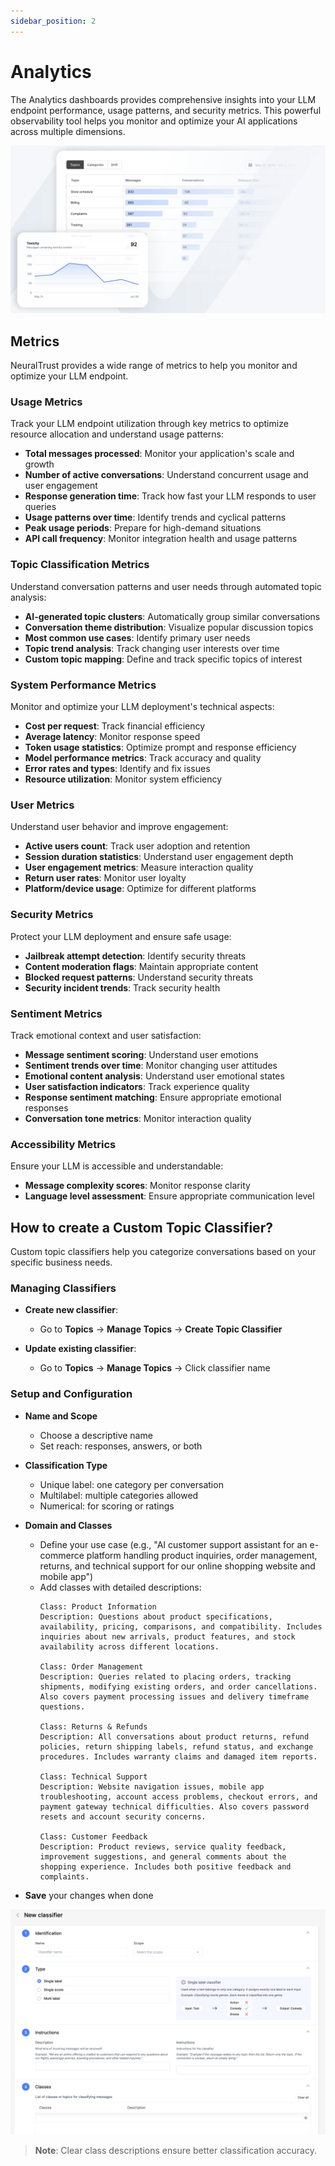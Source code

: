 ```yaml
---
sidebar_position: 2
---
```


# Analytics

The Analytics dashboards provides comprehensive insights into your LLM endpoint performance, usage patterns, and security metrics. This powerful observability tool helps you monitor and optimize your AI applications across multiple dimensions.

![Analytics Dashboard|100x50](./assets/analytics-dashboard.png)

## Metrics

NeuralTrust provides a wide range of metrics to help you monitor and optimize your LLM endpoint.

### Usage Metrics

Track your LLM endpoint utilization through key metrics to optimize resource allocation and understand usage patterns:

- **Total messages processed**: Monitor your application's scale and growth
- **Number of active conversations**: Understand concurrent usage and user engagement
- **Response generation time**: Track how fast your LLM responds to user queries
- **Usage patterns over time**: Identify trends and cyclical patterns
- **Peak usage periods**: Prepare for high-demand situations
- **API call frequency**: Monitor integration health and usage patterns

### Topic Classification Metrics

Understand conversation patterns and user needs through automated topic analysis:

- **AI-generated topic clusters**: Automatically group similar conversations
- **Conversation theme distribution**: Visualize popular discussion topics
- **Most common use cases**: Identify primary user needs
- **Topic trend analysis**: Track changing user interests over time
- **Custom topic mapping**: Define and track specific topics of interest

### System Performance Metrics

Monitor and optimize your LLM deployment's technical aspects:

- **Cost per request**: Track financial efficiency
- **Average latency**: Monitor response speed
- **Token usage statistics**: Optimize prompt and response efficiency
- **Model performance metrics**: Track accuracy and quality
- **Error rates and types**: Identify and fix issues
- **Resource utilization**: Monitor system efficiency

### User Metrics

Understand user behavior and improve engagement:

- **Active users count**: Track user adoption and retention
- **Session duration statistics**: Understand user engagement depth
- **User engagement metrics**: Measure interaction quality
- **Return user rates**: Monitor user loyalty
- **Platform/device usage**: Optimize for different platforms

### Security Metrics

Protect your LLM deployment and ensure safe usage:

- **Jailbreak attempt detection**: Identify security threats
- **Content moderation flags**: Maintain appropriate content
- **Blocked request patterns**: Understand security threats
- **Security incident trends**: Track security health

### Sentiment Metrics

Track emotional context and user satisfaction:

- **Message sentiment scoring**: Understand user emotions
- **Sentiment trends over time**: Monitor changing user attitudes
- **Emotional content analysis**: Understand user emotional states
- **User satisfaction indicators**: Track experience quality
- **Response sentiment matching**: Ensure appropriate emotional responses
- **Conversation tone metrics**: Monitor interaction quality

### Accessibility Metrics

Ensure your LLM is accessible and understandable:

- **Message complexity scores**: Monitor response clarity
- **Language level assessment**: Ensure appropriate communication level


## How to create a Custom Topic Classifier?

Custom topic classifiers help you categorize conversations based on your specific business needs.

### Managing Classifiers

- **Create new classifier**:
  - Go to **Topics** → **Manage Topics** → **Create Topic Classifier**

- **Update existing classifier**:
  - Go to **Topics** → **Manage Topics** → Click classifier name

### Setup and Configuration

- **Name and Scope**
  - Choose a descriptive name
  - Set reach: responses, answers, or both

- **Classification Type**
  - Unique label: one category per conversation
  - Multilabel: multiple categories allowed
  - Numerical: for scoring or ratings

- **Domain and Classes**
  - Define your use case (e.g., "AI customer support assistant for an e-commerce platform handling product inquiries, order management, returns, and technical support for our online shopping website and mobile app")
  - Add classes with detailed descriptions:
    ```
    Class: Product Information
    Description: Questions about product specifications, availability, pricing, comparisons, and compatibility. Includes inquiries about new arrivals, product features, and stock availability across different locations.

    Class: Order Management
    Description: Queries related to placing orders, tracking shipments, modifying existing orders, and order cancellations. Also covers payment processing issues and delivery timeframe questions.

    Class: Returns & Refunds
    Description: All conversations about product returns, refund policies, return shipping labels, refund status, and exchange procedures. Includes warranty claims and damaged item reports.

    Class: Technical Support
    Description: Website navigation issues, mobile app troubleshooting, account access problems, checkout errors, and payment gateway technical difficulties. Also covers password resets and account security concerns.

    Class: Customer Feedback
    Description: Product reviews, service quality feedback, improvement suggestions, and general comments about the shopping experience. Includes both positive feedback and complaints.
    ```

- **Save** your changes when done

![Create Topic Classifier](./assets/custom-topic-classifier.png)

> **Note**: Clear class descriptions ensure better classification accuracy.

